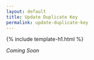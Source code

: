 ```yaml
---
layout: default
title: Update Duplicate Key
permalink: update-duplicate-key
---
```


{% include template-h1.html %}

_Coming Soon_
